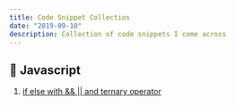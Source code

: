```yaml
---
title: Code Snippet Collectios
date: "2019-09-10"
description: Collection of code snippets I come across
---
```


## 🎃 Javascript

1. [if else with && || and ternary operator](https://repl.it/@NavinA/if-else-with-and-or-and-ternary-operator)
